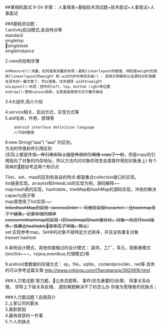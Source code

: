 ##某相机面试 9-04
步骤：
	人事填表+基础技术测试题+技术面试+人事笔试+人事面试

###基础测试题：   
1.activity启动模式,各自特点等		
	standard		
	singletop		
	singletask		
	singleInstance		
		
2.view的绘制步骤
	
	onMeasure():测量，如何高效测量的布局；避免linearlayout的嵌套，特别是weight的使用(linearlayout的weight 和 width的作用优先级~) : 具体示例解析以及源码分析放置在另外的一篇文章了，可以查看，优先顺序 width>weight
	onLayout():布局：控件的left，top，bottom right等位置
	ondraw():使用canvas绘制，注意高级使用方式贝塞尔曲线
	
3.4大组件,简介介绍	
	

4.service相关，启动方式，实现方式等  	
5.aidl名称，作用，原理等	  
		
		android interface definition language
		//TODO整理
		
6.new String(“aaa”) “aaa” 的区别，	
	方法的传值和传引用区别		
	(实际上都是传值~~，传引用实际上就是传递的引用值 copy了一份~~，但是copy的引用指向了对象的内存地址，所以方法内对对象的改变会直接作用到对象身上)
	有个简单的题目考这两个知识点
	
7.list，set，map的区别和各自的特点:都是集合collection接口的实现，	
	list链表实现，arraylist和linkedList的实现为例，源码解释~~	
	map:hash表的实现，hashtable，treeMap和hashMap的源码实现，冲突的解决  capacity因子等	
		map里使用了list实现~~~，	
		linkedhashMap的实现（accessOrder： 可用来实现lrucache）：比hashmap多了个链表，记录存储的顺序 	
		concurrenthashmap的实现（将hashmap的hash值分块，对每一块进行lock操作，效果比hashtable效率高了16倍，默认~~）	
	set:实现参考map，Set中的对象不按特定方式排序，并且没有重复对象	
		treeset
		hashset
		
8.单例设计模式，其他你接触过的设计模式：
	装饰，工厂，享元，观察者模式(onclick~~~，rxjava,eventbus,代理模式)等   

9.android里数据的存储方式：
	sp，file，sqlite，contentprovider，net等
	具体的可以参考这篇文章
	http://www.cnblogs.com/ITtangtang/p/3920916.html


###人力笔试题
	智力题，公务员题等，
	事件(优先重要的)处理，
	同事关系处理，
	领导上下级关系处理，
	遇到难题解决不了的怎么办
	你做为管理者的优缺点；
	
	
	
###人力面试题
1.自我简介		
2.上家公司的薪水	
3.离职原因	
4.最有收获的一件事	
5.个人优缺点	

		
		